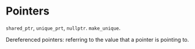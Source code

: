 # Pointers

`shared_ptr`,
`unique_prt`,
`nullptr`.
`make_unique`.

Dereferenced pointers: referring to the value that a pointer is pointing to.
